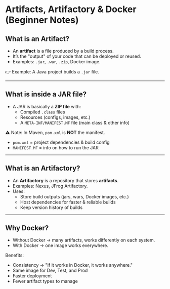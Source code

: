 # Artifacts, Artifactory & Docker (Beginner Notes)

## What is an Artifact?
- An **artifact** is a file produced by a build process.
- It’s the "output" of your code that can be deployed or reused.
- Examples: `.jar`, `.war`, `.zip`, Docker image.

👉 Example: A Java project builds a `.jar` file.

---

## What is inside a JAR file?
- A JAR is basically a **ZIP file** with:
  - Compiled `.class` files
  - Resources (configs, images, etc.)
  - A `META-INF/MANIFEST.MF` file (main class & other info)

⚠️ Note: In Maven, `pom.xml` is **NOT** the manifest.
- `pom.xml` = project dependencies & build config
- `MANIFEST.MF` = info on how to run the JAR

---

## What is an Artifactory?
- An **Artifactory** is a repository that stores **artifacts**.
- Examples: Nexus, JFrog Artifactory.
- Uses:
  - Store build outputs (jars, wars, Docker images, etc.)
  - Host dependencies for faster & reliable builds
  - Keep version history of builds

---

## Why Docker?
- Without Docker → many artifacts, works differently on each system.
- With Docker → one image works everywhere.

Benefits:
- Consistency → "If it works in Docker, it works anywhere."
- Same image for Dev, Test, and Prod
- Faster deployment
- Fewer artifact types to manage
